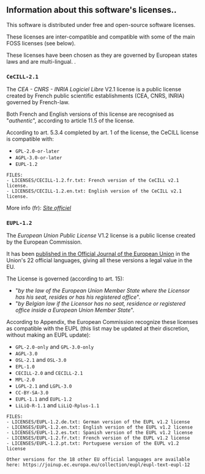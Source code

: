 ## Information about this software's licenses..

This software is distributed under free and open-source software licenses.

These licenses are inter-compatible and compatible with some of the main FOSS licenses (see below).

These licenses have been chosen as they are governed by European states laws and are multi-lingual. .

### `CeCILL-2.1`

The _CEA - CNRS - INRIA Logiciel Libre_ V2.1 license is a public license created by French public scientific establishments (CEA, CNRS, INRIA) governed by French-law.

Both French and English versions of this license are recognised as "_authentic_", according to article 11.5 of the license.

According to art. 5.3.4 completed by art. 1 of the license, the CeCILL license is compatible with:

- `GPL-2.0-or-later`
- `AGPL-3.0-or-later`
- `EUPL-1.2`

```
FILES:
- LICENSES/CECILL-1.2.fr.txt: French version of the CeCILL v2.1 license.
- LICENSES/CECILL-1.2.en.txt: English version of the CeCILL v2.1 license.
```

More info (fr): [_Site officiel_](https://cecill.info)

### `EUPL-1.2`

The _European Union Public License_ V1.2 license is a public license created by the European Commission.

It has been [published in the Official Journal of the European Union](https://joinup.ec.europa.eu/collection/eupl/eupl-text-eupl-12) in the Union's 22 official languages, giving all these versions a legal value in the EU.

The License is governed (according to art. 15):

- "_by the law of the European Union Member State where the Licensor has his seat, resides or has his registered office_".
- "_by Belgian law if the Licensor has no seat, residence or registered office inside a European Union Member State_".

According to Appendix, the European Commission recognize these licenses as compatible with the EUPL (this list may be updated at their discretion, without making an EUPL update):

- `GPL-2.0-only` and `GPL-3.0-only`
- `AGPL-3.0`
- `OSL-2.1` and `OSL-3.0`
- `EPL-1.0`
- `CECILL-2.0` and `CECILL-2.1`
- `MPL-2.0`
- `LGPL-2.1` and `LGPL-3.0`
- `CC-BY-SA-3.0`
- `EUPL-1.1` and `EUPL-1.2`
- `LiLiQ-R-1.1` and `LiLiQ-Rplus-1.1`

```
FILES:
- LICENSES/EUPL-1.2.de.txt: German version of the EUPL v1.2 license
- LICENSES/EUPL-1.2.en.txt: English version of the EUPL v1.2 license
- LICENSES/EUPL-1.2.es.txt: Spanish version of the EUPL v1.2 license
- LICENSES/EUPL-1.2.fr.txt: French version of the EUPL v1.2 license
- LICENSES/EUPL-1.2.pt.txt: Portuguese version of the EUPL v1.2 license

Other versions for the 18 other EU official languages are available here: https://joinup.ec.europa.eu/collection/eupl/eupl-text-eupl-12
```
